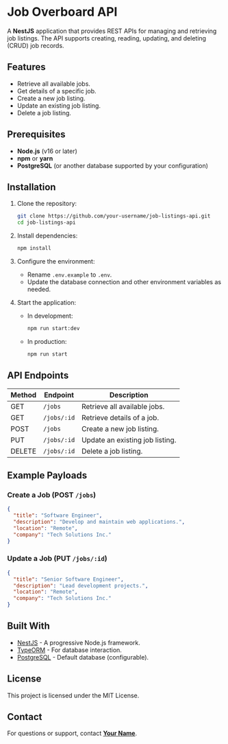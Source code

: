 # Job Overboard API

A **NestJS** application that provides REST APIs for managing and retrieving job listings. The API supports creating, reading, updating, and deleting (CRUD) job records.

## Features

- Retrieve all available jobs.
- Get details of a specific job.
- Create a new job listing.
- Update an existing job listing.
- Delete a job listing.

## Prerequisites

- **Node.js** (v16 or later)
- **npm** or **yarn**
- **PostgreSQL** (or another database supported by your configuration)

## Installation

1. Clone the repository:

   ```bash
   git clone https://github.com/your-username/job-listings-api.git
   cd job-listings-api
   ```

2. Install dependencies:

   ```bash
   npm install
   ```

3. Configure the environment:

   - Rename `.env.example` to `.env`.
   - Update the database connection and other environment variables as needed.

4. Start the application:
   - In development:
     ```bash
     npm run start:dev
     ```
   - In production:
     ```bash
     npm run start
     ```

## API Endpoints

| Method | Endpoint    | Description                     |
| ------ | ----------- | ------------------------------- |
| GET    | `/jobs`     | Retrieve all available jobs.    |
| GET    | `/jobs/:id` | Retrieve details of a job.      |
| POST   | `/jobs`     | Create a new job listing.       |
| PUT    | `/jobs/:id` | Update an existing job listing. |
| DELETE | `/jobs/:id` | Delete a job listing.           |

## Example Payloads

### Create a Job (POST `/jobs`)

```json
{
  "title": "Software Engineer",
  "description": "Develop and maintain web applications.",
  "location": "Remote",
  "company": "Tech Solutions Inc."
}
```

### Update a Job (PUT `/jobs/:id`)

```json
{
  "title": "Senior Software Engineer",
  "description": "Lead development projects.",
  "location": "Remote",
  "company": "Tech Solutions Inc."
}
```

## Built With

- [NestJS](https://nestjs.com/) - A progressive Node.js framework.
- [TypeORM](https://typeorm.io/) - For database interaction.
- [PostgreSQL](https://www.postgresql.org/) - Default database (configurable).

## License

This project is licensed under the MIT License.

## Contact

For questions or support, contact **[Your Name](mailto:bisratawoke52@gmail.com)**.
